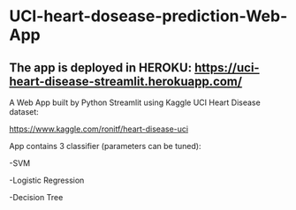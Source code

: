 # UCI-heart-dosease-prediction-Web-App

## The app is deployed in HEROKU: https://uci-heart-disease-streamlit.herokuapp.com/
A Web App built by Python Streamlit using Kaggle UCI Heart Disease dataset:

https://www.kaggle.com/ronitf/heart-disease-uci

App contains 3 classifier (parameters can be tuned):

-SVM

-Logistic Regression

-Decision Tree
